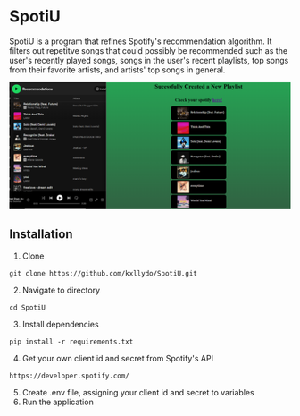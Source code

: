 # SpotiU
SpotiU is a program that refines Spotify's recommendation algorithm. It filters out repetitve songs that could possibly be recommended such as the user's recently played songs, songs in the user's recent playlists, top songs from their favorite artists, and artists' top songs in general.

![demo](https://github.com/kxllydo/SpotiU/blob/main/playlist-demo.png)

## Installation
1. Clone
```
git clone https://github.com/kxllydo/SpotiU.git
```
2. Navigate to directory
```
cd SpotiU
```
3. Install dependencies
```
pip install -r requirements.txt
```
4. Get your own client id and secret from Spotify's API
```
https://developer.spotify.com/
```
5. Create .env file, assigning your client id and secret to variables
6. Run the application
